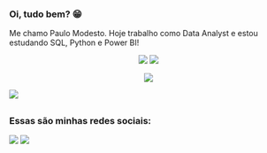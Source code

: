 ### Oi, tudo bem? 😁

 Me chamo Paulo Modesto. Hoje trabalho como Data Analyst e estou estudando SQL, Python e Power BI!

<p align = "center">
  <img  src = "https://github-readme-stats.vercel.app/api?username=paulomodestoo&show_icons=true&theme=dark">
  <img src = "https://github-readme-stats.vercel.app/api/top-langs/?username=paulomodestoo&layout=compact&theme=dark">
</p>

<p align = "center">
 <img  src="https://github-readme-streak-stats.herokuapp.com/?user=paulomodestoo&show_icons=true&locale=en&layout=compact&theme=github-dark&border=DADADA&ring=DADADA&fire=79FE96&stroke=DADADA&dates=79FE96&sideNums=DADADA&currStreakNum=DADADA&currStreakLabel=929292&sideLabels=929292)" />
</p> 


<p align="left">
  <a href="https://skillicons.dev">
    <img src="https://skillicons.dev/icons?i=aws,figma,postgres,py,r" />
  </a>
</p>
  
  ##
 
 ### Essas são minhas redes sociais:
<div> 
  <a href="https://instagram.com/paulomodestoo" target="_blank"><img src="https://img.shields.io/badge/Instagram-E4405F?style=for-the-badge&logo=instagram&logoColor=white" target="_blank"></a>
  <a href="https://www.linkedin.com/in/paulo-modesto" target="_blank"><img src="https://img.shields.io/badge/-LinkedIn-%230077B5?style=for-the-badge&logo=linkedin&logoColor=white" target="_blank"></a> 
</div>

